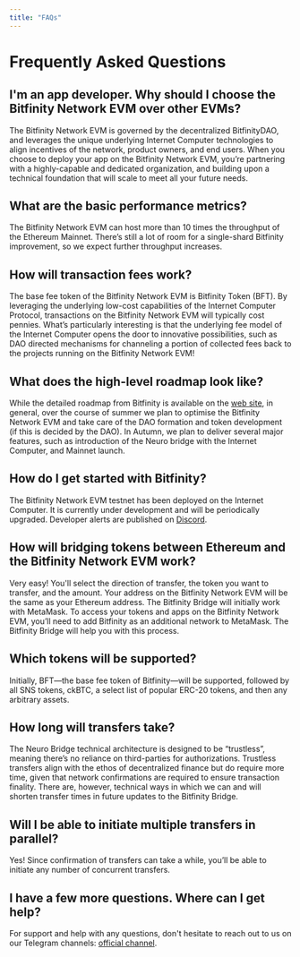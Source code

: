 ```yaml
---
title: "FAQs"
---
```


# Frequently Asked Questions

## I'm an app developer. Why should I choose the Bitfinity Network EVM over other EVMs?

The Bitfinity Network EVM is governed by the decentralized BitfinityDAO, and leverages the unique underlying Internet Computer technologies to
align incentives of the network, product owners, and end users.
When you choose to deploy your app on the Bitfinity Network EVM, you’re partnering with a highly-capable and dedicated organization, and
building upon a technical foundation that will scale to meet all your future needs.

## What are the basic performance metrics?

The Bitfinity Network EVM can host more than 10 times the throughput of the Ethereum Mainnet.
There’s still a lot of room for a single-shard Bitfinity improvement, so we expect further throughput increases.

## How will transaction fees work?

The base fee token of the Bitfinity Network EVM is Bitfinity Token (BFT).
By leveraging the underlying low-cost capabilities of the Internet Computer Protocol, transactions on the Bitfinity Network EVM will typically cost pennies.
What’s particularly interesting is that the underlying fee model of the Internet Computer opens the door to innovative possibilities, such as
DAO directed mechanisms for channeling a portion of collected fees back to the projects running on the Bitfinity Network EVM!

## What does the high-level roadmap look like?

While the detailed roadmap from Bitfinity is available on the [web site], in general,
over the course of summer we plan to optimise the Bitfinity Network EVM and take care of the DAO formation and token development (if this is decided by the DAO).
In Autumn, we plan to deliver several major features, such as introduction of the Neuro bridge with the Internet Computer, and Mainnet launch.

[web site]:  https://bitfinity.network/about

## How do I get started with Bitfinity?

The Bitfinity Network EVM testnet has been deployed on the Internet Computer. It is currently under development and will be periodically upgraded. Developer alerts are published on [Discord].

[Discord]: https://discord.com/invite/bitfinity

## How will bridging tokens between Ethereum and the Bitfinity Network EVM work?

Very easy! You'll select the direction of transfer, the token you want to transfer, and the amount.
Your address on the Bitfinity Network EVM will be the same as your Ethereum address. The Bitfinity Bridge will initially work with MetaMask.
To access your tokens and apps on the Bitfinity Network EVM, you’ll need to add Bitfinity as an additional network to MetaMask. The Bitfinity Bridge will help you with this process.

## Which tokens will be supported?

Initially, BFT—the base fee token of Bitfinity—will be supported, followed by all SNS tokens, ckBTC, a select list of popular ERC-20 tokens, and then any arbitrary assets.

## How long will transfers take?

The Neuro Bridge technical architecture is designed to be “trustless”, meaning there’s no reliance on third-parties for authorizations.
Trustless transfers align with the ethos of decentralized finance but do require more time, given that network confirmations are required to ensure transaction finality.
There are, however, technical ways in which we can and will shorten transfer times in future updates to the Bitfinity Bridge.

## Will I be able to initiate multiple transfers in parallel?

Yes! Since confirmation of transfers can take a while, you’ll be able to initiate any number of concurrent transfers.

## I have a few more questions. Where can I get help?

For support and help with any questions, don't hesitate to reach out to us on our Telegram channels: [official channel].

[official channel]:    https://t.me/infinityswapofficial
